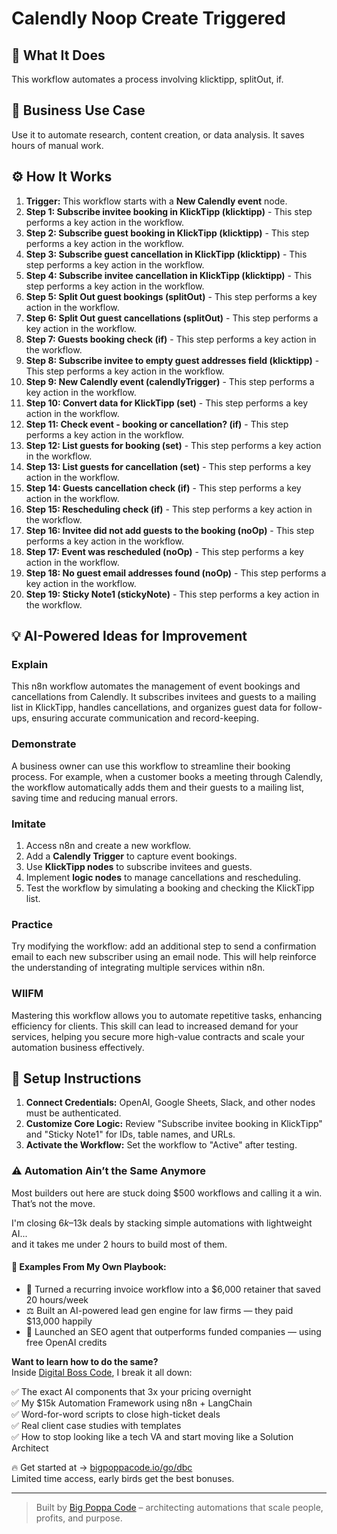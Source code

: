 # Calendly Noop Create Triggered

## 🚀 What It Does
This workflow automates a process involving klicktipp, splitOut, if.

## 💼 Business Use Case
Use it to automate research, content creation, or data analysis. It saves hours of manual work.

## ⚙️ How It Works
1.  **Trigger:** This workflow starts with a **New Calendly event** node.
2. **Step 1: Subscribe invitee booking in KlickTipp (klicktipp)** - This step performs a key action in the workflow.
3. **Step 2: Subscribe guest booking in KlickTipp (klicktipp)** - This step performs a key action in the workflow.
4. **Step 3: Subscribe guest cancellation in KlickTipp (klicktipp)** - This step performs a key action in the workflow.
5. **Step 4: Subscribe invitee cancellation in KlickTipp (klicktipp)** - This step performs a key action in the workflow.
6. **Step 5: Split Out guest bookings (splitOut)** - This step performs a key action in the workflow.
7. **Step 6: Split Out guest cancellations (splitOut)** - This step performs a key action in the workflow.
8. **Step 7: Guests booking check (if)** - This step performs a key action in the workflow.
9. **Step 8: Subscribe invitee to empty guest addresses field (klicktipp)** - This step performs a key action in the workflow.
10. **Step 9: New Calendly event (calendlyTrigger)** - This step performs a key action in the workflow.
11. **Step 10: Convert data for KlickTipp (set)** - This step performs a key action in the workflow.
12. **Step 11: Check event - booking or cancellation? (if)** - This step performs a key action in the workflow.
13. **Step 12: List guests for booking (set)** - This step performs a key action in the workflow.
14. **Step 13: List guests for cancellation (set)** - This step performs a key action in the workflow.
15. **Step 14: Guests cancellation check (if)** - This step performs a key action in the workflow.
16. **Step 15: Rescheduling check (if)** - This step performs a key action in the workflow.
17. **Step 16: Invitee did not add guests to the booking (noOp)** - This step performs a key action in the workflow.
18. **Step 17: Event was rescheduled (noOp)** - This step performs a key action in the workflow.
19. **Step 18: No guest email addresses found (noOp)** - This step performs a key action in the workflow.
20. **Step 19: Sticky Note1 (stickyNote)** - This step performs a key action in the workflow.

## 💡 AI-Powered Ideas for Improvement
### Explain
This n8n workflow automates the management of event bookings and cancellations from Calendly. It subscribes invitees and guests to a mailing list in KlickTipp, handles cancellations, and organizes guest data for follow-ups, ensuring accurate communication and record-keeping.

### Demonstrate
A business owner can use this workflow to streamline their booking process. For example, when a customer books a meeting through Calendly, the workflow automatically adds them and their guests to a mailing list, saving time and reducing manual errors.

### Imitate
1. Access n8n and create a new workflow.
2. Add a **Calendly Trigger** to capture event bookings.
3. Use **KlickTipp nodes** to subscribe invitees and guests.
4. Implement **logic nodes** to manage cancellations and rescheduling.
5. Test the workflow by simulating a booking and checking the KlickTipp list.

### Practice
Try modifying the workflow: add an additional step to send a confirmation email to each new subscriber using an email node. This will help reinforce the understanding of integrating multiple services within n8n.

### WIIFM
Mastering this workflow allows you to automate repetitive tasks, enhancing efficiency for clients. This skill can lead to increased demand for your services, helping you secure more high-value contracts and scale your automation business effectively.

## 🔧 Setup Instructions
1. **Connect Credentials:** OpenAI, Google Sheets, Slack, and other nodes must be authenticated.
2. **Customize Core Logic:** Review "Subscribe invitee booking in KlickTipp" and "Sticky Note1" for IDs, table names, and URLs.
3. **Activate the Workflow:** Set the workflow to "Active" after testing.

### ⚠️ Automation Ain’t the Same Anymore

Most builders out here are stuck doing $500 workflows and calling it a win.  
That’s not the move.  

I'm closing $6k–$13k deals by stacking simple automations with lightweight AI...  
and it takes me under 2 hours to build most of them.

#### 🧠 Examples From My Own Playbook:
- 🔁 Turned a recurring invoice workflow into a $6,000 retainer that saved 20 hours/week  
- ⚖️ Built an AI-powered lead gen engine for law firms — they paid $13,000 happily  
- 🚀 Launched an SEO agent that outperforms funded companies — using free OpenAI credits  

**Want to learn how to do the same?**  
Inside [Digital Boss Code](https://bigpoppacode.io/go/dbc), I break it all down:

✅ The exact AI components that 3x your pricing overnight  
✅ My $15k Automation Framework using n8n + LangChain  
✅ Word-for-word scripts to close high-ticket deals  
✅ Real client case studies with templates  
✅ How to stop looking like a tech VA and start moving like a Solution Architect  

🔥 Get started at → [bigpoppacode.io/go/dbc](https://bigpoppacode.io/go/dbc)  
Limited time access, early birds get the best bonuses.

---
> Built by [Big Poppa Code](https://bigpoppacode.io) – architecting automations that scale people, profits, and purpose.

